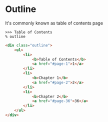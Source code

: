 # Outline
It's commonly known as table of contents page
```gularen
>>> Table of Contents
% outline
```
```html
<div class="outline">
    <ul>
        <li>
            <b>Table of Contents</b>
            <a href="#page-1">1</a>
        </li>
        <li>
            <b>Chapter 1</b>
            <a href="#page-2">2</a>
        </li>
        <li>
            <b>Chapter 2</b>
            <a href="#page-36">36</a>
        </li>
    </ul>
</div>
```
